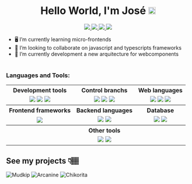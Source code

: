 <h1 align="center">Hello World, I'm José <img src="https://user-images.githubusercontent.com/1303154/88677602-1635ba80-d120-11ea-84d8-d263ba5fc3c0.gif" width="20px"  height="20px" alt="hi"></h1>

<p align="center">
   <a href="https://twitter.com/JoseEscobarBen">
      <img src="https://img.shields.io/badge/-@JoseEscobar-1ca0f1?style=flat&labelColor=1ca0f1&logo=twitter&logoColor=white&link=https://twitter.com/Ipenywis">
   </a>
   <a href="https://www.linkedin.com/in/joseescobarben/">
      <img src="https://img.shields.io/badge/-JoseEscobar-0e76a8?style=flat&labelColor=0e76a8&logo=linkedin&logoColor=white">
   </a>
   <a href="https://codepen.io/JoseEscobar/">
      <img src="https://img.shields.io/badge/CodePen-JoseEscobar-orange">
   </a>
   <a href="https://github.com/JoseEscobarBendezu">
      <img src="https://komarev.com/ghpvc/?username=JoseEscobarBendezu">
   </a>
</p>

- 🖥 I’m currently learning micro-frontends
- 🤘 I’m looking to collaborate on javascript and typescripts frameworks
- 🚀 I’m currently development a new arquitecture for webcomponents
<br></br>


### Languages and Tools:

<table align="center">
   <tr>
      <th>Development tools</th>
      <th>Control branchs</th>
      <th>Web languages</th>
   </tr>
      <td align="center">
         <img src="https://img.shields.io/badge/-Linux-090909?style=for-the-badge&logo=Linux&logoColor=FFFFFF" />
         <img src="https://img.shields.io/badge/-Vim-090909?style=for-the-badge&logo=vim" />
         <img src="https://img.shields.io/badge/-Nvim-090909?style=for-the-badge&logo=neovim" />
      </td>
      <td align="center">
          <img src="https://img.shields.io/badge/-Git-090909?style=for-the-badge&logo=git" />
          <img src="https://img.shields.io/badge/-Github-090909?style=for-the-badge&logo=github" />
          <img src="https://img.shields.io/badge/-Gitlab-090909?style=for-the-badge&logo=gitlab" />
      </td>
      <td align="center">
          <img src="https://img.shields.io/badge/-HTML5-090909?style=for-the-badge&logo=html5" />
          <img src="https://img.shields.io/badge/-Css3-090909?style=for-the-badge&logo=css3&logoColor=097CDB" />
          <img src="https://img.shields.io/badge/-JavaScript-090909?style=for-the-badge&logo=JavaScript&logoColor=E9D54Db" />
      </td>
   <tr>
      <th>Frontend frameworks</th>
      <th>Backend languages</th>
      <th>Database</th>
   </tr>
   <tr>
      <td align="center">
         <img src="https://img.shields.io/badge/-Vue-090909?style=for-the-badge&logo=vue.js" />
      </td>
      <td align="center">
         <img src="https://img.shields.io/badge/-Node.js-090909?style=for-the-badge&logo=node.js" />
         <img src="https://img.shields.io/badge/-Typescript-090909?style=for-the-badge&logo=typescript" />
      </td>
      <td align="center">
         <img src="https://img.shields.io/badge/-Postgresql-090909?style=for-the-badge&logo=postgresql&logoColor=FFFFFF" />
         <img src="https://img.shields.io/badge/-MongoDB-090909?style=for-the-badge&logo=mongodb" />
      </td>
   </tr>
   <tr>
      <th></th>
      <th>Other tools</th>
      <th></th>
   </tr>
   <tr>
      <td></td>
      <td align="center">
         <img src="https://img.shields.io/badge/-Figma-090909?style=for-the-badge&logo=figma&logoColor=FFFFFF" />
         <img src="https://img.shields.io/badge/-DigitalOcean-090909?style=for-the-badge&logo=digitalocean" />
      </td>
      <td></td>
   </tr>
</table>

<!---

[![Twitter Badge](https://img.shields.io/badge/-@JoseEscobar-1ca0f1?style=flat&labelColor=1ca0f1&logo=twitter&logoColor=white&link=https://twitter.com/Ipenywis)](https://twitter.com/JoseEscobarBen) 
[![Linkedin Badge](https://img.shields.io/badge/-JoseEscobar-0e76a8?style=flat&labelColor=0e76a8&logo=linkedin&logoColor=white)](https://www.linkedin.com/in/joseescobarben/)
[![](https://img.shields.io/badge/CodePen-JoseEscobar-orange)](https://codepen.io/JoseEscobar/)


![Linux](https://img.shields.io/badge/-Linux-090909?style=for-the-badge&logo=Linux&logoColor=FFFFFF)
![VIM](https://img.shields.io/badge/-Vim-090909?style=for-the-badge&logo=vim)
![NVIM](https://img.shields.io/badge/-Nvim-090909?style=for-the-badge&logo=neovim)

![Git](https://img.shields.io/badge/-Git-090909?style=for-the-badge&logo=git)
![GitHub](https://img.shields.io/badge/-Github-090909?style=for-the-badge&logo=github)


![HTML](https://img.shields.io/badge/-HTML5-090909?style=for-the-badge&logo=html5)
![CSS3](https://img.shields.io/badge/-Css3-090909?style=for-the-badge&logo=css3&logoColor=097CDB)
![JavaScript](https://img.shields.io/badge/-JavaScript-090909?style=for-the-badge&logo=JavaScript&logoColor=E9D54D)
![Vue](https://img.shields.io/badge/-Vue-090909?style=for-the-badge&logo=vue.js)

![Node](https://img.shields.io/badge/-Node.js-090909?style=for-the-badge&logo=node.js)
![Typescript](https://img.shields.io/badge/-Typescript-090909?style=for-the-badge&logo=typescript)

![C++](https://img.shields.io/badge/-C++-090909?style=for-the-badge&logo=C%2b%2b&logoColor=6296CC)

![Postgresql](https://img.shields.io/badge/-Postgresql-090909?style=for-the-badge&logo=postgresql&logoColor=FFFFFF)
![MongoDB](https://img.shields.io/badge/-MongoDB-090909?style=for-the-badge&logo=mongodb)

![Figma](https://img.shields.io/badge/-Figma-090909?style=for-the-badge&logo=figma&logoColor=FFFFFF)
![DigitalOcean](https://img.shields.io/badge/-DigitalOcean-090909?style=for-the-badge&logo=digitalocean)



<details>
  <summary>:zap: GitHub Stats</summary>
  <img src="https://github-readme-stats.vercel.app/api?username=JoseEscobarBendezu&show_icons=true&theme=gruvbox&count_private=true&hide=contribs,prs)" alt="JoseEscobarBendezu :: Stats" />
</details>

<p><img src="https://github-readme-stats.vercel.app/api/top-langs/?username=JoseEscobarBendezu&langs_count=10&theme=tokyonight&layout=compact" alt="JoseEscobarBendezu :: Top Langs" /></p>
--->

## See my projects 👇🏽

![Mudkip](https://img.pokemondb.net/sprites/black-white/anim/normal/mudkip.gif)
![Arcanine](https://img.pokemondb.net/sprites/black-white/anim/normal/arcanine.gif)
![Chikorita](https://img.pokemondb.net/sprites/black-white/anim/normal/chikorita.gif)
